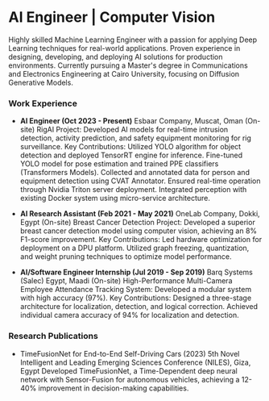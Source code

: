 # AI Engineer | Computer Vision

Highly skilled Machine Learning Engineer with a passion for applying Deep Learning techniques for real-world applications. Proven experience in designing, developing, and deploying AI solutions for production environments. Currently pursuing a Master's degree in Communications and Electronics Engineering at Cairo University, focusing on Diffusion Generative Models.

### Work Experience
- **AI Engineer (Oct 2023 - Present)**
Esbaar Company, Muscat, Oman (On-site)
RigAI Project: Developed AI models for real-time intrusion detection, activity prediction, and safety equipment monitoring for rig surveillance.
    Key Contributions:
        Utilized YOLO algorithm for object detection and deployed TensorRT engine for inference.
        Fine-tuned YOLO model for pose estimation and trained PPE classifiers (Transformers Models).
        Collected and annotated data for person and equipment detection using CVAT Annotator.
        Ensured real-time operation through Nvidia Triton server deployment.
        Integrated perception with existing Docker system using micro-service architecture.

- **AI Research Assistant (Feb 2021 - May 2021)**
OneLab Company, Dokki, Egypt (On-site)
Breast Cancer Detection Project: Developed a superior breast cancer detection model using computer vision, achieving an 8% F1-score improvement.
    Key Contributions:
        Led hardware optimization for deployment on a DPU platform.
        Utilized graph freezing, quantization, and weight pruning techniques to optimize model performance.

- **AI/Software Engineer Internship (Jul 2019 - Sep 2019)**
Barq Systems (Salec) Egypt, Maadi (On-site)
High-Performance Multi-Camera Employee Attendance Tracking System: Developed a modular system with high accuracy (97%).
    Key Contributions:
        Designed a three-stage architecture for localization, detection, and logical correction.
        Achieved individual camera accuracy of 94% for localization and detection.


### Research Publications
- TimeFusionNet for End-to-End Self-Driving Cars (2023)
5th Novel Intelligent and Leading Emerging Sciences Conference (NILES), Giza, Egypt
Developed TimeFusionNet, a Time-Dependent deep neural network with Sensor-Fusion for autonomous vehicles, achieving a 12-40% improvement in decision-making capabilities.
